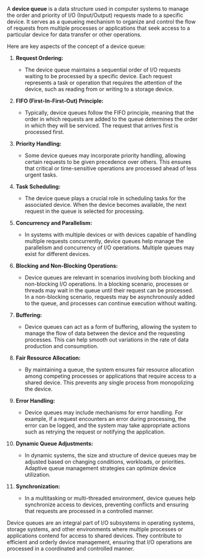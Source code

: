 A **device queue** is a data structure used in computer systems to manage the order and priority of I/O (Input/Output) requests made to a specific device. It serves as a queueing mechanism to organize and control the flow of requests from multiple processes or applications that seek access to a particular device for data transfer or other operations.

Here are key aspects of the concept of a device queue:

1. **Request Ordering:**
   - The device queue maintains a sequential order of I/O requests waiting to be processed by a specific device. Each request represents a task or operation that requires the attention of the device, such as reading from or writing to a storage device.

2. **FIFO (First-In-First-Out) Principle:**
   - Typically, device queues follow the FIFO principle, meaning that the order in which requests are added to the queue determines the order in which they will be serviced. The request that arrives first is processed first.

3. **Priority Handling:**
   - Some device queues may incorporate priority handling, allowing certain requests to be given precedence over others. This ensures that critical or time-sensitive operations are processed ahead of less urgent tasks.

4. **Task Scheduling:**
   - The device queue plays a crucial role in scheduling tasks for the associated device. When the device becomes available, the next request in the queue is selected for processing.

5. **Concurrency and Parallelism:**
   - In systems with multiple devices or with devices capable of handling multiple requests concurrently, device queues help manage the parallelism and concurrency of I/O operations. Multiple queues may exist for different devices.

6. **Blocking and Non-Blocking Operations:**
   - Device queues are relevant in scenarios involving both blocking and non-blocking I/O operations. In a blocking scenario, processes or threads may wait in the queue until their request can be processed. In a non-blocking scenario, requests may be asynchronously added to the queue, and processes can continue execution without waiting.

7. **Buffering:**
   - Device queues can act as a form of buffering, allowing the system to manage the flow of data between the device and the requesting processes. This can help smooth out variations in the rate of data production and consumption.

8. **Fair Resource Allocation:**
   - By maintaining a queue, the system ensures fair resource allocation among competing processes or applications that require access to a shared device. This prevents any single process from monopolizing the device.

9. **Error Handling:**
   - Device queues may include mechanisms for error handling. For example, if a request encounters an error during processing, the error can be logged, and the system may take appropriate actions such as retrying the request or notifying the application.

10. **Dynamic Queue Adjustments:**
    - In dynamic systems, the size and structure of device queues may be adjusted based on changing conditions, workloads, or priorities. Adaptive queue management strategies can optimize device utilization.

11. **Synchronization:**
    - In a multitasking or multi-threaded environment, device queues help synchronize access to devices, preventing conflicts and ensuring that requests are processed in a controlled manner.

Device queues are an integral part of I/O subsystems in operating systems, storage systems, and other environments where multiple processes or applications contend for access to shared devices. They contribute to efficient and orderly device management, ensuring that I/O operations are processed in a coordinated and controlled manner.
